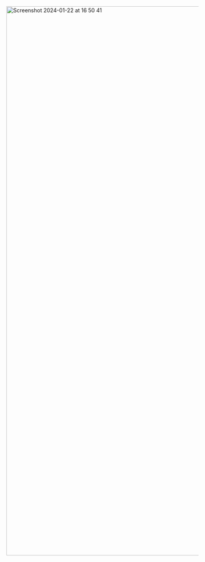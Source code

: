 <img width="1440" alt="Screenshot 2024-01-22 at 16 50 41" src="https://github.com/gatotbima1104/instagram-clone/assets/73319544/3da260f3-f096-4b6a-9800-1115d4088dd5">
